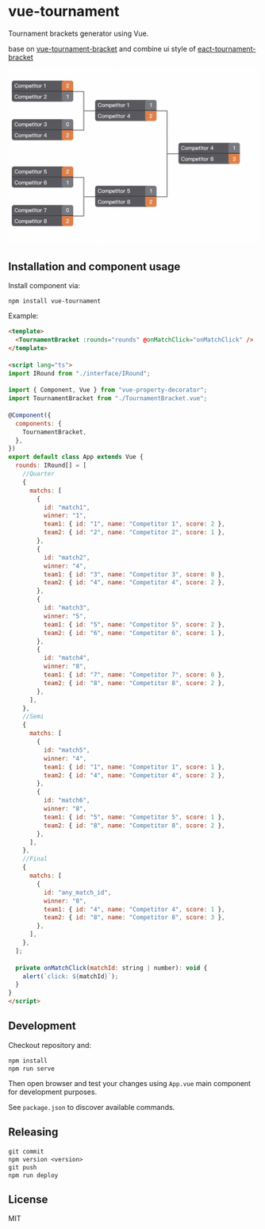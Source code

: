# vue-tournament

Tournament brackets generator using Vue.

base on [vue-tournament-bracket](https://github.com/kamilwylegala/vue-tournament-bracket) and combine ui style of [eact-tournament-bracket](https://github.com/moodysalem/react-tournament-bracket)

![example](./image/example.png)

## Installation and component usage

Install component via:
```
npm install vue-tournament
```

Example:
```html
<template>
  <TournamentBracket :rounds="rounds" @onMatchClick="onMatchClick" />
</template>

<script lang="ts">
import IRound from "./interface/IRound";

import { Component, Vue } from "vue-property-decorator";
import TournamentBracket from "./TournamentBracket.vue";

@Component({
  components: {
    TournamentBracket,
  },
})
export default class App extends Vue {
  rounds: IRound[] = [
    //Quarter
    {
      matchs: [
        {
          id: "match1",
          winner: "1",
          team1: { id: "1", name: "Competitor 1", score: 2 },
          team2: { id: "2", name: "Competitor 2", score: 1 },
        },
        {
          id: "match2",
          winner: "4",
          team1: { id: "3", name: "Competitor 3", score: 0 },
          team2: { id: "4", name: "Competitor 4", score: 2 },
        },
        {
          id: "match3",
          winner: "5",
          team1: { id: "5", name: "Competitor 5", score: 2 },
          team2: { id: "6", name: "Competitor 6", score: 1 },
        },
        {
          id: "match4",
          winner: "8",
          team1: { id: "7", name: "Competitor 7", score: 0 },
          team2: { id: "8", name: "Competitor 8", score: 2 },
        },
      ],
    },
    //Semi
    {
      matchs: [
        {
          id: "match5",
          winner: "4",
          team1: { id: "1", name: "Competitor 1", score: 1 },
          team2: { id: "4", name: "Competitor 4", score: 2 },
        },
        {
          id: "match6",
          winner: "8",
          team1: { id: "5", name: "Competitor 5", score: 1 },
          team2: { id: "8", name: "Competitor 8", score: 2 },
        },
      ],
    },
    //Final
    {
      matchs: [
        {
          id: "any_match_id",
          winner: "8",
          team1: { id: "4", name: "Competitor 4", score: 1 },
          team2: { id: "8", name: "Competitor 8", score: 3 },
        },
      ],
    },
  ];

  private onMatchClick(matchId: string | number): void {
    alert(`click: ${matchId}`);
  }
}
</script>
```

## Development

Checkout repository and:
```
npm install
npm run serve
```

Then open browser and test your changes using `App.vue` main component for development purposes.

See `package.json` to discover available commands.

## Releasing

```
git commit
npm version <version>
git push
npm run deploy
```

## License

MIT